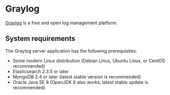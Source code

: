 # Graylog

[Graylog](https://github.com/Graylog2/graylog2-server) is a free and open log management platform.

## System requirements

The Graylog server application has the following prerequisites:

- Some modern Linux distribution (Debian Linux, Ubuntu Linux, or CentOS recommended)
- Elasticsearch 2.3.5 or later
- MongoDB 2.4 or later (latest stable version is recommended)
- Oracle Java SE 8 (OpenJDK 8 also works; latest stable update is recommended)
